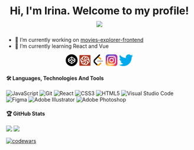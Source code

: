 <h1 align="center">
  Hi, I'm Irina. Welcome to my profile!
  <img src="https://media.giphy.com/media/hvRJCLFzcasrR4ia7z/giphy.gif" width="28">
</h1>

- 🔭 I’m currently working on [movies-explorer-frontend](https://github.com/irina-tim/movies-explorer-frontend)
- 🌱 I’m currently learning React and Vue

<p align="center">
  <a href="https://codepen.io/Irina-T"><img src="./icons/codepen.png"></a>
  <a href="https://www.codewars.com/users/Irina-T"><img src="./icons/codewars.png"></a>
  <a href="https://leetcode.com/irina-tim/"><img src="./icons/leetcode.png"></a>    
  <a href="https://www.instagram.com/irene.timoshenko/"><img src="./icons/instagram.png"></a>
  <a href="https://twitter.com/ZeteticILLusion"><img src="./icons/twitter.png"></a>
</p>

#### 🛠 Languages, Technologies And Tools
![JavaScript](https://img.shields.io/badge/javascript-%23323330.svg?style=for-the-badge&logo=javascript&logoColor=%23F7DF1E)
![Git](https://img.shields.io/badge/git-%23F05033.svg?style=for-the-badge&logo=git&logoColor=white)
![React](https://img.shields.io/badge/react-%2320232a.svg?style=for-the-badge&logo=react&logoColor=%2361DAFB)
![CSS3](https://img.shields.io/badge/css3-%231572B6.svg?style=for-the-badge&logo=css3&logoColor=white)
![HTML5](https://img.shields.io/badge/html5-%23E34F26.svg?style=for-the-badge&logo=html5&logoColor=white)
![Visual Studio Code](https://img.shields.io/badge/Visual%20Studio%20Code-0078d7.svg?style=for-the-badge&logo=visual-studio-code&logoColor=white)
![Figma](https://img.shields.io/badge/figma-%23F24E1E.svg?style=for-the-badge&logo=figma&logoColor=white)
![Adobe Illustrator](https://img.shields.io/badge/adobeillustrator-%23FF9A00.svg?style=for-the-badge&logo=adobeillustrator&logoColor=white)
![Adobe Photoshop](https://img.shields.io/badge/adobephotoshop-%2331A8FF.svg?style=for-the-badge&logo=adobephotoshop&logoColor=white)

#### 🏆 GitHub Stats

![](http://github-profile-summary-cards.vercel.app/api/cards/repos-per-language?username=irina-tim&theme=default) 
![](http://github-profile-summary-cards.vercel.app/api/cards/stats?username=irina-tim&theme=default) 

[![codewars](https://www.codewars.com/users//Irina-T/badges/small)](https://www.codewars.com/users/Irina-T) 




